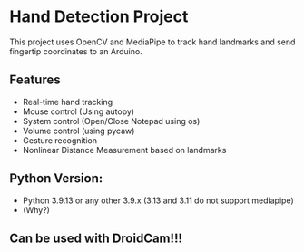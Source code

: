 # Hand Detection Project

This project uses OpenCV and MediaPipe to track hand landmarks and send fingertip coordinates to an Arduino.

## Features
- Real-time hand tracking
- Mouse control (Using autopy)
- System control (Open/Close Notepad using os)
- Volume control (using pycaw)
- Gesture recognition
- Nonlinear Distance Measurement based on landmarks
 
## Python Version:
- Python 3.9.13 or any other 3.9.x (3.13 and 3.11 do not support mediapipe)
- (Why?)

## Can be used with DroidCam!!!